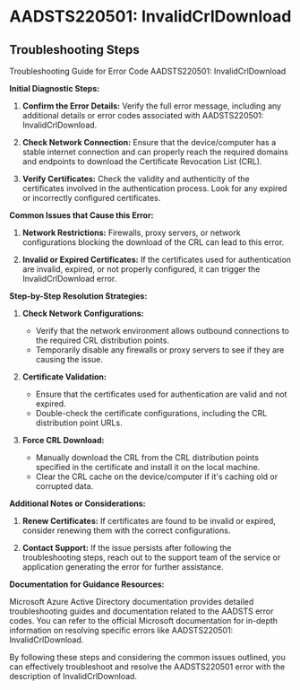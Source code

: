 # AADSTS220501: InvalidCrlDownload


## Troubleshooting Steps
Troubleshooting Guide for Error Code AADSTS220501: InvalidCrlDownload

**Initial Diagnostic Steps:**

1. **Confirm the Error Details:** Verify the full error message, including any additional details or error codes associated with AADSTS220501: InvalidCrlDownload.
  
2. **Check Network Connection:** Ensure that the device/computer has a stable internet connection and can properly reach the required domains and endpoints to download the Certificate Revocation List (CRL).

3. **Verify Certificates:** Check the validity and authenticity of the certificates involved in the authentication process. Look for any expired or incorrectly configured certificates.

**Common Issues that Cause this Error:**

1. **Network Restrictions:** Firewalls, proxy servers, or network configurations blocking the download of the CRL can lead to this error.

2. **Invalid or Expired Certificates:** If the certificates used for authentication are invalid, expired, or not properly configured, it can trigger the InvalidCrlDownload error.

**Step-by-Step Resolution Strategies:**

1. **Check Network Configurations:**
   - Verify that the network environment allows outbound connections to the required CRL distribution points.
   - Temporarily disable any firewalls or proxy servers to see if they are causing the issue.

2. **Certificate Validation:**
   - Ensure that the certificates used for authentication are valid and not expired.
   - Double-check the certificate configurations, including the CRL distribution point URLs.

3. **Force CRL Download:**
   - Manually download the CRL from the CRL distribution points specified in the certificate and install it on the local machine.
   - Clear the CRL cache on the device/computer if it's caching old or corrupted data.

**Additional Notes or Considerations:**

1. **Renew Certificates:** If certificates are found to be invalid or expired, consider renewing them with the correct configurations.

2. **Contact Support:** If the issue persists after following the troubleshooting steps, reach out to the support team of the service or application generating the error for further assistance.

**Documentation for Guidance Resources:**

Microsoft Azure Active Directory documentation provides detailed troubleshooting guides and documentation related to the AADSTS error codes. You can refer to the official Microsoft documentation for in-depth information on resolving specific errors like AADSTS220501: InvalidCrlDownload.

By following these steps and considering the common issues outlined, you can effectively troubleshoot and resolve the AADSTS220501 error with the description of InvalidCrlDownload.